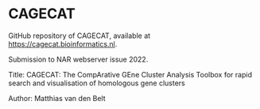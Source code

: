 # CAGECAT
GitHub repository of CAGECAT, available at https://cagecat.bioinformatics.nl.

Submission to NAR webserver issue 2022.

Title: CAGECAT: The CompArative GEne Cluster Analysis Toolbox for rapid search and visualisation of homologous gene clusters

Author: Matthias van den Belt
